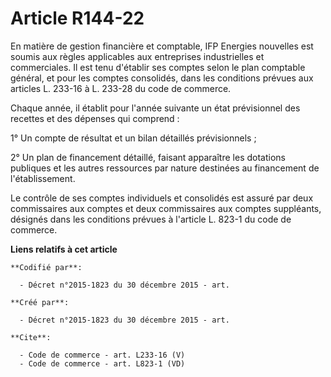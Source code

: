 # Article R144-22

En matière de gestion financière et comptable, IFP Energies nouvelles est soumis aux règles applicables aux entreprises
industrielles et commerciales. Il est tenu d'établir ses comptes selon le plan comptable général, et pour les comptes
consolidés, dans les conditions prévues aux articles L. 233-16 à L. 233-28 du code de commerce. 

Chaque année, il établit pour l'année suivante un état prévisionnel des recettes et des dépenses qui comprend : 

1° Un compte de résultat et un bilan détaillés prévisionnels ; 

2° Un plan de financement détaillé, faisant apparaître les dotations publiques et les autres ressources par nature destinées
au financement de l'établissement. 

Le contrôle de ses comptes individuels et consolidés est assuré par deux commissaires aux comptes et deux commissaires aux
comptes suppléants, désignés dans les conditions prévues à l'article L. 823-1 du code de commerce.

**Liens relatifs à cet article**

	**Codifié par**:

	  - Décret n°2015-1823 du 30 décembre 2015 - art.

	**Créé par**:

	  - Décret n°2015-1823 du 30 décembre 2015 - art.

	**Cite**:

	  - Code de commerce - art. L233-16 (V)
	  - Code de commerce - art. L823-1 (VD)
